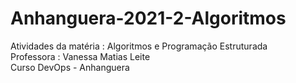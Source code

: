 # Anhanguera-2021-2-Algoritmos
Atividades da matéria : Algoritmos e Programação Estruturada  
Professora : Vanessa Matias Leite  
Curso DevOps - Anhanguera  
